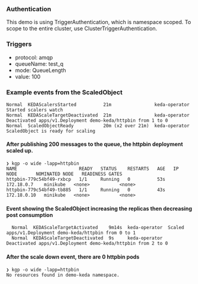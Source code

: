 ### Authentication
This demo is using TriggerAuthentication, which is namespace scoped.  To scope to the entire cluster, use ClusterTriggerAuthentication.

### Triggers
* protocol: amqp
* queueName: test_q
* mode: QueueLength
* value: 100


### Example events from the ScaledObject
```
Normal  KEDAScalersStarted          21m                keda-operator  Started scalers watch
Normal  KEDAScaleTargetDeactivated  21m                keda-operator  Deactivated apps/v1.Deployment demo-keda/httpbin from 1 to 0
Normal  ScaledObjectReady           20m (x2 over 21m)  keda-operator  ScaledObject is ready for scaling
```

#### After publishing 200 messages to the queue, the httpbin deployment scaled up.
```
❯ kgp -o wide -lapp=httpbin
NAME                       READY   STATUS    RESTARTS   AGE   IP            NODE       NOMINATED NODE   READINESS GATES
httpbin-779c54bf49-rxbcp   1/1     Running   0          53s   172.18.0.7    minikube   <none>           <none>
httpbin-779c54bf49-tb885   1/1     Running   0          43s   172.18.0.10   minikube   <none>           <none>
```

#### Event showing the ScaledObject increasing the replicas then decreasing post consumption
```
  Normal  KEDAScaleTargetActivated    9m14s  keda-operator  Scaled apps/v1.Deployment demo-keda/httpbin from 0 to 1
  Normal  KEDAScaleTargetDeactivated  9s     keda-operator  Deactivated apps/v1.Deployment demo-keda/httpbin from 2 to 0
```

#### After the scale down event, there are 0 httpbin pods
```
❯ kgp -o wide -lapp=httpbin
No resources found in demo-keda namespace.
```
